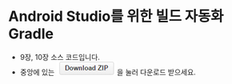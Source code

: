 # Android Studio를 위한 빌드 자동화 Gradle

- 9장, 10장 소스 코드입니다.
- 중앙에 있는 <img src="button.png">을 눌러 다운로드 받으세요.
